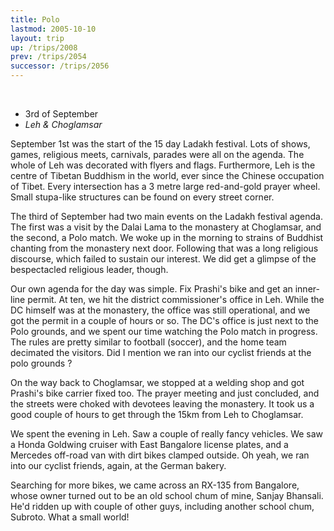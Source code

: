 ```yaml
---
title: Polo
lastmod: 2005-10-10
layout: trip
up: /trips/2008
prev: /trips/2054
successor: /trips/2056
---
```


&nbsp;

- 3rd of September
- _Leh &amp; Choglamsar_


September 1st was the start of the 15 day Ladakh festival. Lots             of shows, games, religious meets, carnivals, parades were all on             the agenda. The whole of Leh was decorated with flyers and             flags. Furthermore, Leh is the centre of Tibetan Buddhism in the             world, ever since the Chinese occupation of Tibet. Every             intersection has a 3 metre large red-and-gold prayer wheel.             Small stupa-like structures can be found on every street corner.

The third of September had two main events on the Ladakh             festival agenda. The first was a visit by the Dalai Lama to the             monastery at Choglamsar, and the second, a Polo match. We woke             up in the morning to strains of Buddhist chanting from the             monastery next door. Following that was a long religious             discourse, which failed to sustain our interest. We did get a             glimpse of the bespectacled religious leader, though.

Our own agenda for the day was simple. Fix Prashi's bike and             get an inner-line permit. At ten, we hit the district             commissioner's office in Leh. While the DC himself was at the             monastery, the office was still operational, and we got the             permit in a couple of hours or so. The DC's office is just next             to the Polo grounds, and we spent our time watching the Polo             match in progress. The rules are pretty similar to football             (soccer), and the home team decimated the visitors. Did I             mention we ran into our cyclist friends at the polo grounds ?

On the way back to Choglamsar, we stopped at a welding shop and             got Prashi's bike carrier fixed too. The prayer meeting and just             concluded, and the streets were choked with devotees leaving the             monastery. It took us a good couple of hours to get through the             15km from Leh to Choglamsar.

We spent the evening in Leh. Saw a couple of really fancy             vehicles. We saw a Honda Goldwing cruiser with East Bangalore             license plates, and a Mercedes off-road van with dirt bikes             clamped outside. Oh yeah, we ran into our cyclist friends,             again, at the German bakery.

Searching for more bikes, we came across an RX-135 from             Bangalore, whose owner turned out to be an old school chum of             mine, Sanjay Bhansali. He'd ridden up with couple of other guys,             including another school chum, Subroto. What a small world!



